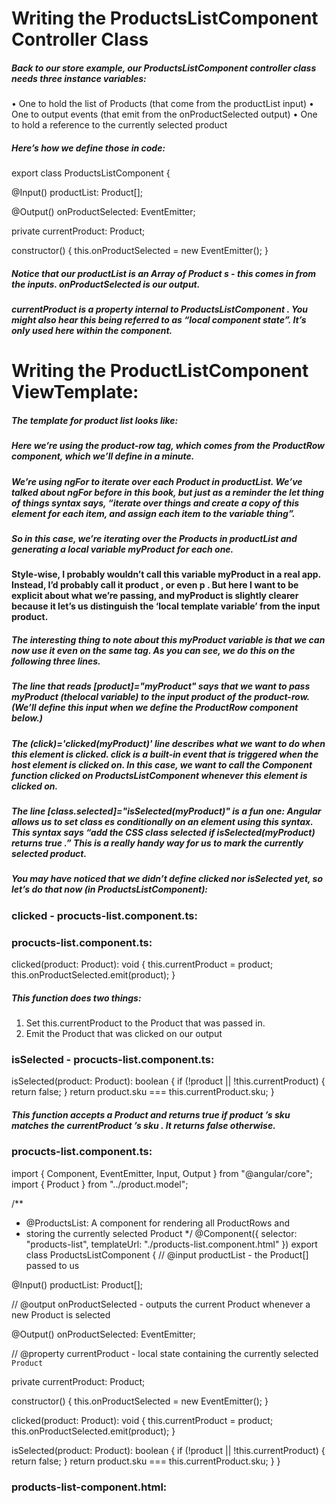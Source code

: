 # Writing the ProductsListComponent Controller Class

##### Back to our store example, our ProductsListComponent controller class needs three instance variables:

• One to hold the list of Products (that come from the productList input)
• One to output events (that emit from the onProductSelected output)
• One to hold a reference to the currently selected product

##### Here’s how we define those in code:

export class ProductsListComponent {

<!-- - @input productList - the Product[] passed to us -->

@Input() productList: Product[];

<!-- - @output onProductSelected - outputs the current
-Product whenever a new Product is selected -->

@Output() onProductSelected: EventEmitter<Product>;

<!-- - @property currentProduct - local state containing
the currently selected `Product` -->

private currentProduct: Product;

constructor() {
this.onProductSelected = new EventEmitter();
}

##### Notice that our productList is an Array of Product s - this comes in from the inputs. onProductSelected is our output.

##### currentProduct is a property internal to ProductsListComponent . You might also hear this being referred to as “local component state”. It’s only used here within the component.

# Writing the ProductListComponent ViewTemplate:

##### The template for product list looks like:

<div class="ui items">
  <product-row
    *ngFor="let myProduct of productList"
    [product]="myProduct"
    (click)='clicked(myProduct)'
    [class.selected]="isSelected(myProduct)">
  </product-row>
</div>

##### Here we’re using the product-row tag, which comes from the ProductRow component, which we’ll define in a minute.

##### We’re using ngFor to iterate over each Product in productList. We’ve talked about ngFor before in this book, but just as a reminder the let thing of things syntax says, “iterate over things and create a copy of this element for each item, and assign each item to the variable thing”.

##### So in this case, we’re iterating over the Products in productList and generating a local variable myProduct for each one.

#### Style-wise, I probably wouldn’t call this variable myProduct in a real app. Instead, I’d probably call it product , or even p . But here I want to be explicit about what we’re passing, and myProduct is slightly clearer because it let’s us distinguish the ‘local template variable’ from the input product.

##### The interesting thing to note about this myProduct variable is that we can now use it even on the same tag. As you can see, we do this on the following three lines.

##### The line that reads [product]="myProduct" says that we want to pass myProduct (thelocal variable) to the input product of the product-row. (We’ll define this input when we define the ProductRow component below.)

##### The (click)='clicked(myProduct)' line describes what we want to do when this element is clicked. click is a built-in event that is triggered when the host element is clicked on. In this case, we want to call the Component function clicked on ProductsListComponent whenever this element is clicked on.

##### The line [class.selected]="isSelected(myProduct)" is a fun one: Angular allows us to set class es conditionally on an element using this syntax. This syntax says “add the CSS class selected if isSelected(myProduct) returns true .” This is a really handy way for us to mark the currently selected product.

##### You may have noticed that we didn’t define clicked nor isSelected yet, so let’s do that now (in ProductsListComponent):

### clicked - procucts-list.component.ts:

### procucts-list.component.ts:

clicked(product: Product): void {
this.currentProduct = product;
this.onProductSelected.emit(product);
}

##### This function does two things:

1. Set this.currentProduct to the Product that was passed in.
2. Emit the Product that was clicked on our output

### isSelected - procucts-list.component.ts:

isSelected(product: Product): boolean {
if (!product || !this.currentProduct) {
return false;
}
return product.sku === this.currentProduct.sku;
}

##### This function accepts a Product and returns true if product ’s sku matches the currentProduct ’s sku . It returns false otherwise.

### procucts-list.component.ts:

import { Component, EventEmitter, Input, Output } from "@angular/core";
import { Product } from "../product.model";

/\*\*

- @ProductsList: A component for rendering all ProductRows and
- storing the currently selected Product
  \*/
  @Component({
  selector: "products-list",
  templateUrl: "./products-list.component.html"
  })
  export class ProductsListComponent {
  // @input productList - the Product[] passed to us

@Input() productList: Product[];

// @output onProductSelected - outputs the current Product whenever a new Product is selected

@Output() onProductSelected: EventEmitter<Product>;

// @property currentProduct - local state containing the currently selected `Product`

private currentProduct: Product;

constructor() {
this.onProductSelected = new EventEmitter();
}

clicked(product: Product): void {
this.currentProduct = product;
this.onProductSelected.emit(product);
}

isSelected(product: Product): boolean {
if (!product || !this.currentProduct) {
return false;
}
return product.sku === this.currentProduct.sku;
}
}

### products-list-component.html:

<div class="ui items">
  <product-row
    *ngFor="let myProduct of productList"
    [product]="myProduct"
    (click)='clicked(myProduct)'
    [class.selected]="isSelected(myProduct)">
  </product-row>
</div>
